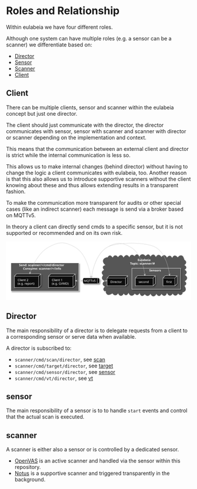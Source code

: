 # Roles and Relationship

Within eulabeia we have four different roles.

Although one system can have multiple roles (e.g. a sensor can be a scanner) we differentiate based on:

- [Director](#Director)
- [Sensor](#Sensor)
- [Scanner](#Scanner)
- [Client](#Client)

## Client

There can be multiple clients, sensor and scanner within the eulabeia concept but just one director.

The client should just communicate with the director, the director communicates with sensor, sensor with scanner and scanner with director or scanner depending on the implementation and context.

This means that the communication between an external client and director is strict while the internal communication is less so.

This allows us to make internal changes (behind director) without having to change the logic a client communicates with eulabeia, too. Another reason is that this also allows us to introduce supportive scanners without the client knowing about these and thus allows extending results in a transparent fashion.

To make the communication more transparent for audits or other special cases (like an indirect scanner) each message is send via a broker based on MQTTv5.

In theory a client can directly send cmds to a specific sensor, but it is not supported or recommended and on its own risk.
<!---
render with: plantuml -tsvg roles-and-relationship.md
@startuml relationship
skinparam monochrome reverse
skinparam cloud {
    BackgroundColor darkgrey
}
skinparam rectangle {
    BackgroundColor darkgrey
}
rectangle "Send: scanner/+/cmd/director\nConsume: scanner/+/info" as c{
    node "Client 1 \n (e.g. GVMD)" as c1
    node "Client 2 \n (e.g. report)" as c2
}
    queue "MQTTv5" as q1 
cloud "Eulabeia\nTopic: scanner/#" as e {
    node "Director" as d
    rectangle "Sensors" as s {
        node "first" as s1
        node "second" as s2
    }
}
c1 <-> q1
c2 <-> q1
q1 <-> d
q1 <-> s1
q1 <-> s2
@enduml
-->

![relationship](./relationship.svg)

## Director

The main responsibility of a director is to delegate requests from a client to a corresponding sensor or serve data when available.

A director is subscribed to:

- `scanner/cmd/scan/director`, see [scan](../message_example#scan)
- `scanner/cmd/target/director`, see [target](../message_example#target)
- `scanner/cmd/sensor/director`, see [sensor](../message_example#sensor)
- `scanner/cmd/vt/director`, see [vt](../message_example#vt)

## sensor

The main responsibility of a sensor is to to handle `start` events and control that the actual scan is executed.

## scanner

A scanner is either also a sensor or is controlled by a dedicated sensor.

- [OpenVAS](https://github.com/greenbone/openvas-scanner/) is an active scanner and handled via the sensor within this repository.
- [Notus](https://github.com/greenbone/notus-scanner/) is a supportive scanner and triggered transparently in the background.
